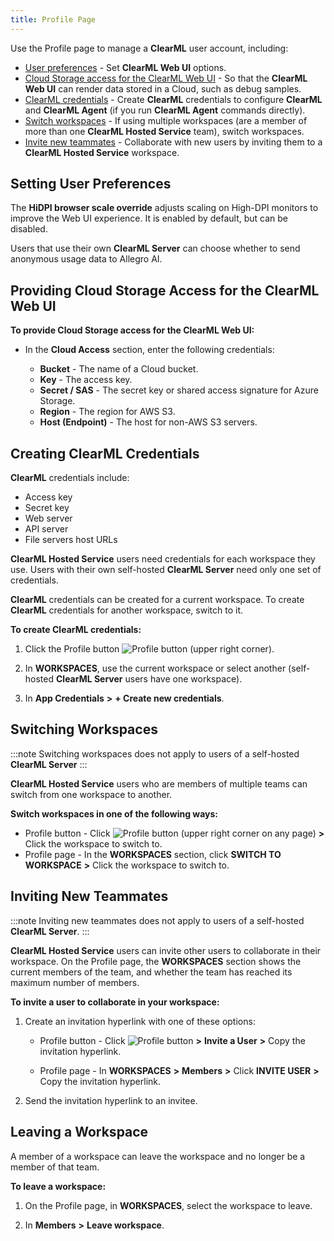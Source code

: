 ```yaml
---
title: Profile Page
---
```


Use the Profile page to manage a **ClearML** user account, including:

* [User preferences](#setting-user-preferences) - Set **ClearML Web UI** options.
* [Cloud Storage access for the ClearML Web UI](#providing-cloud-storage-access-for-the-clearml-web-ui) - So that the **ClearML Web UI** can render data stored in a Cloud, such as debug samples.
* [ClearML credentials](#creating-clearml-credentials) - Create **ClearML** credentials to configure **ClearML** and **ClearML Agent** (if you run **ClearML Agent** commands directly).
* [Switch workspaces](#switching-workspaces) - If using multiple workspaces (are a member of more than one **ClearML Hosted Service** team), switch workspaces.
* [Invite new teammates](#inviting-new-teammates) - Collaborate with new users by inviting them to a **ClearML Hosted Service** workspace.

## Setting User Preferences

The **HiDPI browser scale override** adjusts scaling on High-DPI monitors to improve the Web UI experience. It is enabled
by default, but can be disabled.

Users that use their own **ClearML Server** can choose whether to send anonymous usage data to Allegro AI.

## Providing Cloud Storage Access for the ClearML Web UI

**To provide Cloud Storage access for the ClearML Web UI:**

* In the **Cloud Access** section, enter the following credentials:

    * **Bucket** - The name of a Cloud bucket.
    * **Key** - The access key.
    * **Secret / SAS** - The secret key or shared access signature for Azure Storage.
    * **Region** - The region for AWS S3.
    * **Host (Endpoint)** - The host for non-AWS S3 servers.

## Creating ClearML Credentials

**ClearML** credentials include:
* Access key
* Secret key
* Web server
* API server
* File servers host URLs

**ClearML Hosted Service** users need credentials for each workspace they use. Users with their own self-hosted **ClearML Server**
need only one set of credentials.

**ClearML** credentials can be created for a current workspace. To create **ClearML** credentials for another workspace,
switch to it.

**To create ClearML credentials:**

1. Click the Profile button <img src="/docs/latest/icons/ico-me.svg" alt="Profile button" className="icon size-lg space-sm" />
   (upper right corner).

1. In **WORKSPACES**, use the current workspace or select another (self-hosted **ClearML Server** users have one workspace).

1. In **App Credentials** **>** **+ Create new credentials**.

## Switching Workspaces

:::note
Switching workspaces does not apply to users of a self-hosted **ClearML Server**
:::

**ClearML Hosted Service** users who are members of multiple teams can switch from one workspace to another.

**Switch workspaces in one of the following ways:**

* Profile button - Click <img src="/docs/latest/icons/ico-me.svg" alt="Profile button" className="icon size-lg space-sm" /> (upper right corner on any page) **>**
  Click the workspace to switch to.
* Profile page - In the **WORKSPACES** section, click **SWITCH TO WORKSPACE** **>** Click the workspace to switch to.

## Inviting New Teammates

:::note
Inviting new teammates does not apply to users of a self-hosted **ClearML Server**.
:::

**ClearML Hosted Service** users can invite other users to collaborate in their workspace. On the Profile page, the **WORKSPACES**
section shows the current members of the team, and whether the team has reached its maximum number of members.


**To invite a user to collaborate in your workspace:**

1. Create an invitation hyperlink with one of these options:

    * Profile button - Click <img src="/docs/latest/icons/ico-me.svg" alt="Profile button" className="icon size-lg space-sm" />
      **>** **Invite a User** **>** Copy the invitation hyperlink.

    * Profile page - In **WORKSPACES** **>** **Members** **>** Click **INVITE USER** **>** Copy the invitation hyperlink.

1. Send the invitation hyperlink to an invitee.

## Leaving a Workspace

A member of a workspace can leave the workspace and no longer be a member of that team.

**To leave a workspace:**

1. On the Profile page, in **WORKSPACES**, select the workspace to leave.

1. In **Members** **>** **Leave workspace**.
